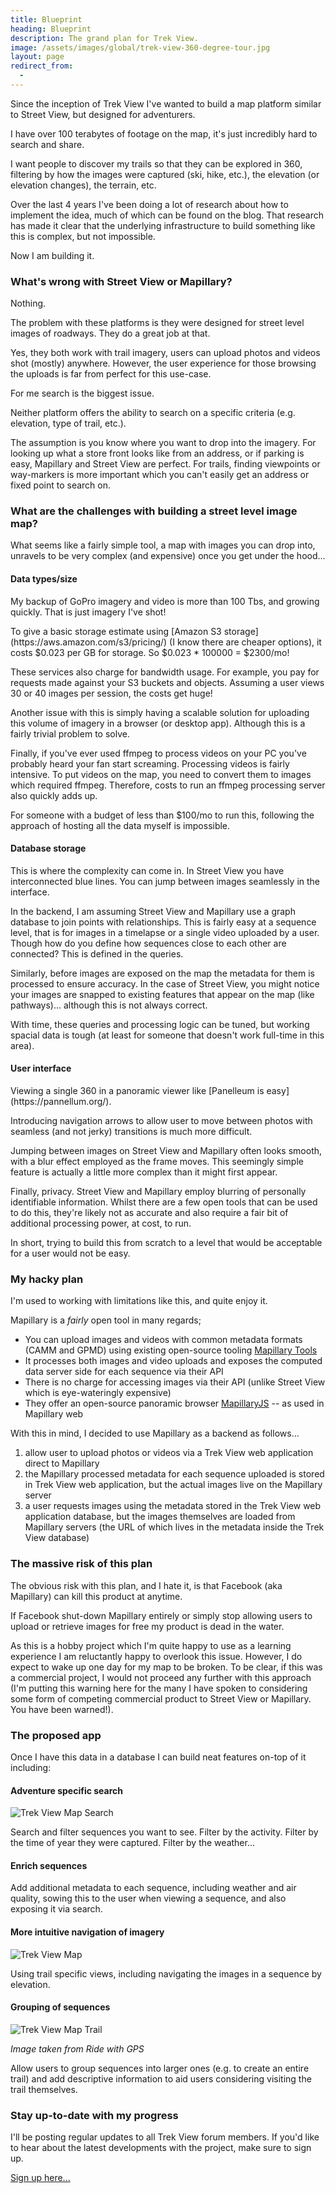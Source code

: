 ```yaml
---
title: Blueprint
heading: Blueprint
description: The grand plan for Trek View.
image: /assets/images/global/trek-view-360-degree-tour.jpg
layout: page
redirect_from:
  - 
---
```


<div class="text-container">

<p>Since the inception of Trek View I've wanted to build a map platform similar to Street View, but designed for adventurers.</p>

<p>I have over 100 terabytes of footage on the map, it's just incredibly hard to search and share.</p>

<p>I want people to discover my trails so that they can be explored in 360, filtering by how the images were captured (ski, hike, etc.), the elevation (or elevation changes), the terrain, etc.</p>

<p>Over the last 4 years I've been doing a lot of research about how to implement the idea, much of which can be found on the blog. That research has made it clear that the underlying infrastructure to build something like this is complex, but not impossible.</p>

<p>Now I am building it.</p>

<h3>What's wrong with Street View or Mapillary?</h3>

<p>Nothing.</p>

<p>The problem with these platforms is they were designed for street level images of roadways. They do a great job at that.</p>

<p>Yes, they both work with trail imagery, users can upload photos and videos shot (mostly) anywhere. However, the user experience for those browsing the uploads is far from perfect for this use-case.</p>

<p>For me search is the biggest issue.</p>

<p>Neither platform offers the ability to search on a specific criteria (e.g. elevation, type of trail, etc.).</p>

<p>The assumption is you know where you want to drop into the imagery. For looking up what a store front looks like from an address, or if parking is easy, Mapillary and Street View are perfect. For trails, finding viewpoints or way-markers is more important which you can't easily get an address or fixed point to search on.</p>

<h3>What are the challenges with building a street level image map?</h3>

<p>What seems like a fairly simple tool, a map with images you can drop into, unravels to be very complex (and expensive) once you get under the hood...</p>

<h4>Data types/size</h4>

<p>My backup of GoPro imagery and video is more than 100 Tbs, and growing quickly. That is just imagery I've shot!</p>

<p>To give a basic storage estimate using [Amazon S3 storage](https://aws.amazon.com/s3/pricing/) (I know there are cheaper options), it costs $0.023 per GB for storage. So $0.023 * 100000 = $2300/mo!</p>

<p>These services also charge for bandwidth usage. For example, you pay for requests made against your S3 buckets and objects. Assuming a user views 30 or 40 images per session, the costs get huge!</p>

<p>Another issue with this is simply having a scalable solution for uploading this volume of imagery in a browser (or desktop app). Although this is a fairly trivial problem to solve.</p>

<p>Finally, if you've ever used ffmpeg to process videos on your PC you've probably heard your fan start screaming. Processing videos is fairly intensive. To put videos on the map, you need to convert them to images which required ffmpeg. Therefore, costs to run an ffmpeg processing server also quickly adds up.</p>

<p>For someone with a budget of less than $100/mo to run this, following the approach of hosting all the data myself is impossible.</p>

<h4>Database storage</h4>

<p>This is where the complexity can come in. In Street View you have interconnected blue lines. You can jump between images seamlessly in the interface.</p>

<p>In the backend, I am assuming Street View and Mapillary use a graph database to join points with relationships. This is fairly easy at a sequence level, that is for images in a timelapse or a single video uploaded by a user. Though how do you define how sequences close to each other are connected? This is defined in the queries.</p>

<p>Similarly, before images are exposed on the map the metadata for them is processed to ensure accuracy. In the case of Street View, you might notice your images are snapped to existing features that appear on the map (like pathways)... although this is not always correct.</p>

<p>With time, these queries and processing logic can be tuned, but working spacial data is tough (at least for someone that doesn't work full-time in this area).</p>

<h4>User interface</h4>

<p>Viewing a single 360 in a panoramic viewer like [Panelleum is easy](https://pannellum.org/).</p>

<p>Introducing navigation arrows to allow user to move between photos with seamless (and not jerky) transitions is much more difficult.</p>

<p>Jumping between images on Street View and Mapillary often looks smooth, with a blur effect employed as the frame moves. This seemingly simple feature is actually a little more complex than it might first appear.</p>

<p>Finally, privacy. Street View and Mapillary employ blurring of personally identifiable information. Whilst there are a few open tools that can be used to do this, they're likely not as accurate and also require a fair bit of additional processing power, at cost, to run.</p>

<p>In short, trying to build this from scratch to a level that would be acceptable for a user would not be easy.</p>

<h3>My hacky plan</h3>

<p>I'm used to working with limitations like this, and quite enjoy it.</p>

<p>Mapillary is a <em>fairly</em> open tool in many regards;</p>

<ul>
  <li>You can upload images and videos with common metadata formats (CAMM and GPMD) using existing open-source tooling <a target="_blank" href="https://github.com/mapillary/mapillary_tools/">Mapillary Tools</a></li>
  <li>It processes both images and video uploads and exposes the computed data server side for each sequence via their API</li>
  <li>There is no charge for accessing images via their API (unlike Street View which is eye-wateringly expensive)</li>
  <li>They offer an open-source panoramic browser <a target="_blank" href="https://github.com/mapillary/mapillary-js">MapillaryJS</a> -- as used in Mapillary web</li>
</ul>

<p>With this in mind, I decided to use Mapillary as a backend as follows...</p>

<ol>
  <li>allow user to upload photos or videos via a Trek View web application direct to Mapillary</li>
  <li>the Mapillary processed metadata for each sequence uploaded is stored in Trek View web application, but the actual images live on the Mapillary server</li>
  <li>a user requests images using the metadata stored in the Trek View web application database, but the images themselves are loaded from Mapillary servers (the URL of which lives in the metadata inside the Trek View database)</li>
</ol>

<h3>The massive risk of this plan</h3>

<p>The obvious risk with this plan, and I hate it, is that Facebook (aka Mapillary) can kill this product at anytime.</p>

<p>If Facebook shut-down Mapillary entirely or simply stop allowing users to upload or retrieve images for free my product is dead in the water.</p>

<p>As this is a hobby project which I'm quite happy to use as a learning experience I am reluctantly happy to overlook this issue. However, I do expect to wake up one day for my map to be broken. To be clear, if this was a commercial project, I would not proceed any further with this approach (I'm putting this warning here for the many I have spoken to considering some form of competing commercial product to Street View or Mapillary. You have been warned!).</p>

<h3>The proposed app</h3>

<p>Once I have this data in a database I can build neat features on-top of it including:</p>

<h4>Adventure specific search</h4>

<p><img class="img-fluid" src="/assets/images/blueprint/trek-view-map-search.jpg" alt="Trek View Map Search" title="Trek View Map Search" /></p>

<p>Search and filter sequences you want to see. Filter by the activity. Filter by the time of year they were captured. Filter by the weather...</p>

<h4>Enrich sequences</h4>

<p>Add additional metadata to each sequence, including weather and air quality, sowing this to the user when viewing a sequence, and also exposing it via search.</p>

<h4>More intuitive navigation of imagery</h4>

<p><img class="img-fluid" src="/assets/images/blueprint/trek-view-map.jpg" alt="Trek View Map" title="Trek View Map" /></p>

<p>Using trail specific views, including navigating the images in a sequence by elevation.</p>

<h4>Grouping of sequences</h4>

<p><img class="img-fluid" src="/assets/images/blueprint/trek-view-map-trail.jpg" alt="Trek View Map Trail" title="Trek View Map Trail" /></p>

<p><em>Image taken from Ride with GPS</em></p>

<p>Allow users to group sequences into larger ones (e.g. to create an entire trail) and add descriptive information to aid users considering visiting the trail themselves.</p>

<h3>Stay up-to-date with my progress</h3>

<p>I'll be posting regular updates to all Trek View forum members. If you'd like to hear about the latest developments with the project, make sure to sign up.</p>

<div class="cta button"><a href="https://campfire.trekview.org/t/welcome-to-trek-view-forum/5" target="_blank">Sign up here...</a></div>

</div>